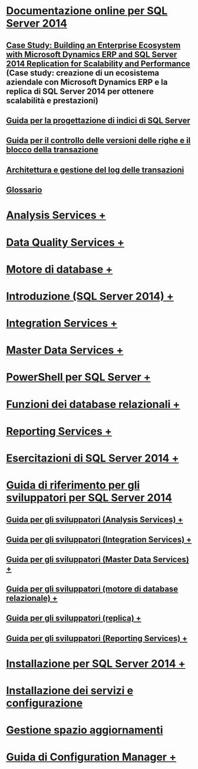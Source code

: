 # [Documentazione online per SQL Server 2014](books-online-for-sql-server-2014.md) 
## [Case Study: Building an Enterprise Ecosystem with Microsoft Dynamics ERP and SQL Server 2014 Replication for Scalability and Performance](case-study-building-an-enterprise-ecosystem.md) (Case study: creazione di un ecosistema aziendale con Microsoft Dynamics ERP e la replica di SQL Server 2014 per ottenere scalabilità e prestazioni)
## [Guida per la progettazione di indici di SQL Server](sql-server-index-design-guide.md)
## [Guida per il controllo delle versioni delle righe e il blocco della transazione](sql-server-transaction-locking-and-row-versioning-guide.md)
## [Architettura e gestione del log delle transazioni](sql-server-transaction-log-architecture-and-management.md)
## [Glossario](glossary.md)

# [Analysis Services +](../analysis-services/analysis-services.md)
# [Data Quality Services +](../data-quality-services/data-quality-services.md)
# [Motore di database +](../database-engine/sql-server-database-engine-overview.md)
# [Introduzione (SQL Server 2014) +](../getting-started/getting-started-sql-server-2014.md)
# [Integration Services +](../integration-services/sql-server-integration-services.md)
# [Master Data Services +](../master-data-services/master-data-services.md)
# [PowerShell per SQL Server +](../powershell/sql-server-powershell.md)
# [Funzioni dei database relazionali +](../relational-databases/database-features.md)
# [Reporting Services +](../reporting-services/create-deploy-and-manage-mobile-and-paginated-reports.md)
# [Esercitazioni di SQL Server 2014 +](../tutorials/tutorials-for-sql-server-2014.md)

# [Guida di riferimento per gli sviluppatori per SQL Server 2014](developer-reference-for-sql-server-2014.md)
## [Guida per gli sviluppatori (Analysis Services) +](../analysis-services/dev-guide/analysis-services-dev-guide.md)
## [Guida per gli sviluppatori (Integration Services) +](../integration-services/integration-services-developer-documentation.md)
## [Guida per gli sviluppatori (Master Data Services) +](../master-data-services/develop/master-data-services-developer-documentation.md)
## [Guida per gli sviluppatori (motore di database relazionale) +](../relational-databases/database-engine-developer-documentation.md)
## [Guida per gli sviluppatori (replica) +](../relational-databases/replication/concepts/replication-developer-documentation.md)
## [Guida per gli sviluppatori (Reporting Services) +](../reporting-services/reporting-services-developer-documentation.md)

# [Installazione per SQL Server 2014 +](../database-engine/install-windows/installation-for-sql-server.md)
# [Installazione dei servizi e configurazione](../sql-server/install/setup-and-servicing-installation.md)
# [Gestione spazio aggiornamenti](../sql-server/install/sql-server-2014-upgrade-advisor.md)
# [Guida di Configuration Manager +](../tools/configuration-manager/sql-server-configuration-manager-help.md)
